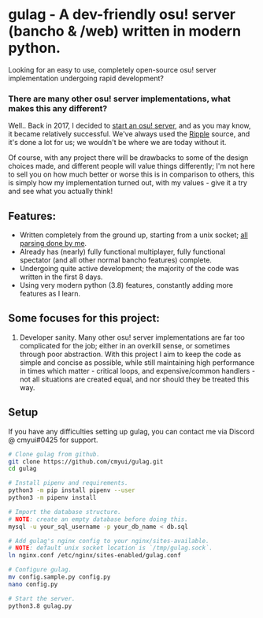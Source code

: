 # gulag - A dev-friendly osu! server (bancho & /web) written in modern python.
Looking for an easy to use, completely open-source osu! server implementation undergoing rapid development?

### There are many other osu! server implementations, what makes this any different?
Well.. Back in 2017, I decided to [start an osu! server](https://akatsuki.pw), and as you may know, it became relatively successful.
We've always used the [Ripple](https://github.com/osuripple) source, and it's done a lot for us; we wouldn't be where we are today without it.

Of course, with any project there will be drawbacks to some of the design choices made, and different people
will value things differently; I'm not here to sell you on how much better or worse this is in comparison to
others, this is simply how my implementation turned out, with my values - give it a try and see what you actually think!

## Features:
- Written completely from the ground up, starting from a unix socket; [all parsing done by me](https://github.com/cmyui/cmyui_pkg).
- Already has (nearly) fully functional multiplayer, fully functional spectator (and all other normal bancho features) complete.
- Undergoing quite active development; the majority of the code was written in the first 8 days.
- Using very modern python (3.8) features, constantly adding more features as I learn.

## Some focuses for this project:
1. Developer sanity. Many other osu! server implementations are far too complicated for the job; either in an
   overkill sense, or sometimes through poor abstraction. With this project I aim to keep the code as simple
   and concise as possible, while still maintaining high performance in times which matter - critical loops,
   and expensive/common handlers - not all situations are created equal, and nor should they be treated this way.

## Setup
If you have any difficulties setting up gulag, you can contact me via Discord @ cmyui#0425 for support.
```sh
# Clone gulag from github.
git clone https://github.com/cmyui/gulag.git
cd gulag

# Install pipenv and requirements.
python3 -m pip install pipenv --user
python3 -m pipenv install

# Import the database structure.
# NOTE: create an empty database before doing this.
mysql -u your_sql_username -p your_db_name < db.sql

# Add gulag's nginx config to your nginx/sites-available.
# NOTE: default unix socket location is `/tmp/gulag.sock`.
ln nginx.conf /etc/nginx/sites-enabled/gulag.conf

# Configure gulag.
mv config.sample.py config.py
nano config.py

# Start the server.
python3.8 gulag.py
```

